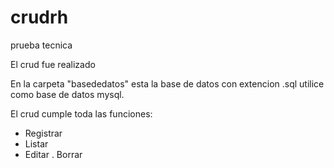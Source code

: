 # crudrh
prueba tecnica

El crud fue realizado

En la carpeta "basededatos" esta la base de datos con extencion .sql
utilice como base de datos mysql.

El crud cumple toda las funciones: 
  - Registrar
  - Listar
  - Editar
  . Borrar
  
  
 
